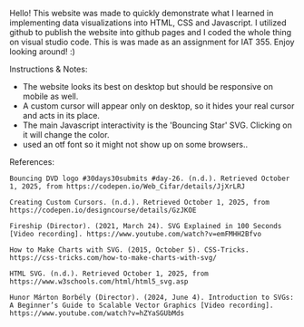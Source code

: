 
Hello! This website was made to quickly demonstrate what I learned in implementing data 
visualizations into HTML, CSS and Javascript. I utilized github to publish the website
into github pages and I coded the whole thing on visual studio code. This is was made as an
assignment for IAT 355. Enjoy looking around! :)

Instructions & Notes:
- The website looks its best on desktop but should be responsive on mobile as well. 
- A custom cursor will appear only on desktop, so it hides your real cursor and acts in its place.
- The main Javascript interactivity is the 'Bouncing Star' SVG. Clicking on it will change the color.
- used an otf font so it might not show up on some browsers..   



References:

    Bouncing DVD logo #30days30submits #day-26. (n.d.). Retrieved October 1, 2025, from https://codepen.io/Web_Cifar/details/JjXrLRJ

    Creating Custom Cursors. (n.d.). Retrieved October 1, 2025, from https://codepen.io/designcourse/details/GzJKOE

    Fireship (Director). (2021, March 24). SVG Explained in 100 Seconds [Video recording]. https://www.youtube.com/watch?v=emFMHH2Bfvo

    How to Make Charts with SVG. (2015, October 5). CSS-Tricks. https://css-tricks.com/how-to-make-charts-with-svg/

    HTML SVG. (n.d.). Retrieved October 1, 2025, from https://www.w3schools.com/html/html5_svg.asp

    Hunor Márton Borbély (Director). (2024, June 4). Introduction to SVGs: A Beginner’s Guide to Scalable Vector Graphics [Video recording]. https://www.youtube.com/watch?v=hZYaSGUbMds
